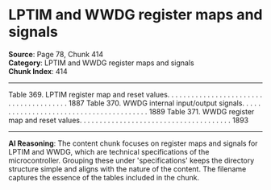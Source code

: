 # LPTIM and WWDG register maps and signals

**Source**: Page 78, Chunk 414  
**Category**: LPTIM and WWDG register maps and signals  
**Chunk Index**: 414

---

Table 369. LPTIM register map and reset values. . . . . . . . . . . . . . . . . . . . . . . . . . . . . . . . . . . . . . . 1887
Table 370. WWDG internal input/output signals. . . . . . . . . . . . . . . . . . . . . . . . . . . . . . . . . . . . . . . . 1889
Table 371. WWDG register map and reset values. . . . . . . . . . . . . . . . . . . . . . . . . . . . . . . . . . . . . . 1893

---

**AI Reasoning**: The content chunk focuses on register maps and signals for LPTIM and WWDG, which are technical specifications of the microcontroller. Grouping these under 'specifications' keeps the directory structure simple and aligns with the nature of the content. The filename captures the essence of the tables included in the chunk.
